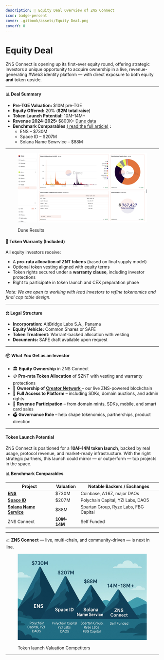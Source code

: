 ```yaml
---
description: 💼 Equity Deal Overview of ZNS Connect
icon: badge-percent
cover: .gitbook/assets/Equity Deal.png
coverY: 0
---
```


# Equity Deal

ZNS Connect is opening up its first-ever equity round, offering strategic investors a unique opportunity to acquire ownership in a live, revenue-generating #Web3 identity platform — with direct exposure to both equity **and** token upside.

***



**📊 Deal Summary**

* **Pre-TGE Valuation:** $10M pre-TGE&#x20;
* **Equity Offered:** 20% (**$2M total raise**)
* **Token Launch Potential:** $10M–$14M+
* **Revenue 2024-2025:** $800K+ [Dune data ](https://dune.com/zns/zns-connect)
* **Benchmark Comparables** [( read the full article)](https://znsconnect.medium.com/web3-domains-in-2025-why-zns-connect-is-the-real-challenger-to-ens-space-id-sns-ba2ae923cd8b) **:**
  * ENS – $730M
  * Space ID – $207M
  * Solana Name Sewrvice – $88M

***

<figure><img src=".gitbook/assets/Screenshot 2025-06-28 at 08.50.40.png" alt=""><figcaption><p>Dune Results </p></figcaption></figure>

#### 🔐 **Token Warranty (Included)**

All equity investors receive:

* A **pro-rata allocation of ZNT tokens** (based on final supply model)
* Optional token vesting aligned with equity terms
* Token rights secured under a **warranty clause**, including investor protections
* Right to participate in token launch and CEX preparation phase

_Note: We are open to working with lead investors to refine tokenomics and final cap table design._

***

#### ⚖️ Legal Structure

* **Incorporation:** AltBridge Labs S.A., Panama
* **Equity Vehicle:** Common Shares or SAFE
* **Token Treatment:** Warrant-backed allocation with vesting
* **Documents:** SAFE draft available upon request

***

#### 📦 What You Get as an Investor

* 🏛 **Equity Ownership** in ZNS Connect
* 🪙 **Pro-rata Token Allocation** of $ZNT with vesting and warranty protections
* 🔗 **Ownership of** [**Creator Network** ](https://creatorchain.io/)– our live ZNS-powered blockchain
* 🔧 **Full Access to Platform** – including SDKs, domain auctions, and admin rights
* 🧩 **Revenue Participation** – from domain mints, SDKs, mobile, and smart card sales
* 🗳 **Governance Role** – help shape tokenomics, partnerships, product direction

***

#### Token Launch Potential

ZNS Connect is positioned for a **$10M–$14M token launch**, backed by real usage, protocol revenue, and market-ready infrastructure. With the right strategic partners, this launch could mirror — or outperform — top projects in the space.

**📊 Benchmark Comparables**

| Project                                                                   | Valuation     | Notable Backers / Exchanges           |
| ------------------------------------------------------------------------- | ------------- | ------------------------------------- |
| [**ENS**](https://dropstab.com/coins/ethereum-name-service/fundraising)   | $730M         | Coinbase, A16Z, major DAOs            |
| [**Space ID**](https://dropstab.com/coins/space-id)                       | $207M         | Polychain Capital, YZI Labs, DAO5     |
| [**Solana Name Service**](https://dropstab.com/coins/bonfida/fundraising) | $88M          | Spartan Group, Ryze Labs, FBG Capital |
| ZNS Connect                                                               | **$10M–$14M** | Self Funded                           |

***

📈 **ZNS Connect** — live, multi-chain, and community-driven — is next in line.

<figure><img src=".gitbook/assets/assets_task_01jvyb7s4eextbjxnx7sh3t94n_1747996481_img_1.webp" alt=""><figcaption><p>Token launch Valuation Competitors</p></figcaption></figure>



***
